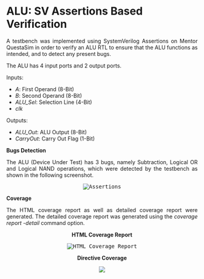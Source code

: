 # ALU: SV Assertions Based Verification
<p align = "justify">A testbench was implemented using SystemVerilog Assertions on Mentor QuestaSim in order to verify an ALU RTL to ensure that the ALU functions as intended, and to detect any present bugs.</p>
<p align = "justify">The ALU has 4 input ports and 2 output ports.</p>
<p align = "justify">
Inputs:
  <ul>
  <li><i>A</i>: First Operand (8-Bit)</li>
  <li><i>B</i>: Second Operand (8-Bit)</li>
  <li><i>ALU_Sel</i>: Selection Line (4-Bit)</li>
  <li><i>clk</i></li>
  </ul>
  </p>
<p align = "justify">
Outputs:
  <ul>
  <li><i>ALU_Out</i>: ALU Output (8-Bit)</li>
  <li><i>CarryOut</i>: Carry Out Flag (1-Bit)</li>
  </ul>
  </p>

<b>Bugs Detection</b>
<p align = "justify">
The ALU (Device Under Test) has 3 bugs, namely Subtraction, Logical OR and Logical NAND operations, which were detected by the testbench as shown in the following screenshot.</p>
<p align = "center">
<kbd><img src="https://github.com/MayaLasheen/SVA_ALU_Verification/assets/137602736/85fa4327-bc03-4ac3-bbf0-fb1cef440ace" alt="Assertions"/></kbd>
</p>

<b>Coverage</b>
<p align = "justify">  
The HTML coverage report as well as detailed coverage report were generated. The detailed coverage report was generated using the <i>coverage report -detail</i> command option.
</p>

<p align = "center"><b>HTML Coverage Report</b></p>

<p align = "center">
<kbd><img src="https://github.com/MayaLasheen/SVA_ALU_Verification/assets/137602736/31d31f72-db10-472c-9a4e-d7b32be1670e" alt="HTML Coverage Report"/></kbd></p> 

<p align = "center"><b>Directive Coverage</b></p>

<p align = "center">
<kbd><img src="https://github.com/MayaLasheen/SVA-ALU-Verification/assets/137602736/dc966898-3a60-4739-ac48-1873fe68352a" alt"Detailed Coverage Report"/></kbd></p> 
 
